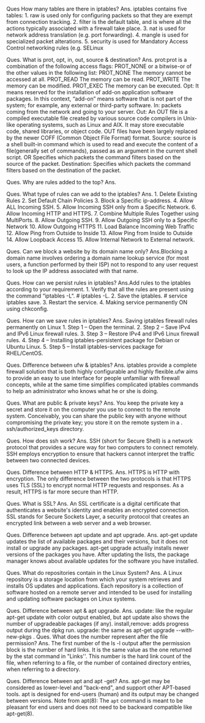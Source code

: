 Ques How many tables are there in iptables?
Ans. iptables contains five tables:
    1. raw is used only for configuring packets so that they are exempt from connection tracking.
    2. filter is the default table, and is where all the actions typically associated with a firewall take place.
    3. nat is used for network address translation (e.g. port forwarding).
    4. mangle is used for specialized packet alterations.
    5. security is used for Mandatory Access Control networking rules (e.g. SELinux

Ques. What is prot, opt, in, out, source & destination?
Ans. prot:prot is a combination of the following access flags: PROT_NONE or a bitwise-or of the other values in the following list: PROT_NONE The memory cannot be accessed at all. PROT_READ The memory can be read. PROT_WRITE The memory can be modified. PROT_EXEC The memory can be executed.
Opt: It means reserved for the installation of add-on application software packages. In this context, “add-on”  means software that is not part of the system; for example, any external or third-party software.
In: packets coming from the network and going to your server.
Out: An OUT file is a compiled executable file created by various source code compilers in Unix-like operating systems, such as Linux and AIX. It may store executable code, shared libraries, or object code. OUT files have been largely replaced by the newer COFF (Common Object File Format) format.
Source: source is a shell built-in command which is used to read and execute the content of a file(generally set of commands), passed as an argument in the current shell script.
OR Specifies which packets the command filters based on the source of the packet.
Destination: Specifies which packets the command filters based on the destination of the packet.

Ques. Why are rules added to the top?
Ans.

Ques. What type of rules can we add to the iptables?
Ans.
    1. Delete Existing Rules
    2. Set Default Chain Policies
    3. Block a Specific ip-address. 
    4. Allow ALL Incoming SSH. 
    5. Allow Incoming SSH only from a Specific Network. 
    6. Allow Incoming HTTP and HTTPS. 
    7. Combine Multiple Rules Together using MultiPorts. 
    8. Allow Outgoing SSH.
    9.  Allow Outgoing SSH only to a Specific Network
    10. Allow Outgoing HTTPS
    11.  Load Balance Incoming Web Traffic
    12. Allow Ping from Outside to Inside
    13.  Allow Ping from Inside to Outside
    14. Allow Loopback Access
    15. Allow Internal Network to External network.



Ques. Can we block a website by its domain name only?
Ans.Blocking a domain name involves ordering a domain name lookup service (for most users, a function performed by their ISP) not to respond to any user request to look up the IP address associated with that name.

Ques. How can we persist rules in iptables?
Ans.Add rules to the iptables according to your requirement.
    1. Verify that all the rules are present using the command “iptables -L“. # iptables -L.
    2. Save the iptables. # service iptables save.
    3. Restart the service.
    4. Making service permanently ON using chkconfig.

Ques. How can we save rules in iptables?
Ans. Saving iptables firewall rules permanently on Linux
    1. Step 1 – Open the terminal. 
    2. Step 2 – Save IPv4 and IPv6 Linux firewall rules. 
    3. Step 3 – Restore IPv4 and IPv6 Linux firewall rules.
    4. Step 4 – Installing iptables-persistent package for Debian or Ubuntu Linux.
    5. Step 5 – Install iptables-services package for RHEL/CentOS.

Ques. Difference between ufw & iptables?
Ans. iptables provide a complete firewall solution that is both highly configurable and highly flexible.ufw aims to provide an easy to use interface for people unfamiliar with firewall concepts, while at the same time simplifies complicated iptables commands to help an administrator who knows what he or she is doing.

Ques. What are public & private keys?
Ans. You keep the private key a secret and store it on the computer you use to connect to the remote system. Conceivably, you can share the public key with anyone without compromising the private key; you store it on the remote system in a . ssh/authorized_keys directory.


Ques. How does ssh work?
Ans. SSH (short for Secure Shell) is a network protocol that provides a secure way for two computers to connect remotely. SSH employs encryption to ensure that hackers cannot interpret the traffic between two connected devices.

Ques. Difference between HTTP & HTTPS.
Ans. HTTPS is HTTP with encryption. The only difference between the two protocols is that HTTPS uses TLS (SSL) to encrypt normal HTTP requests and responses. As a result, HTTPS is far more secure than HTTP.

Ques. What is SSL?
Ans. An SSL certificate is a digital certificate that authenticates a website's identity and enables an encrypted connection. SSL stands for Secure Sockets Layer, a security protocol that creates an encrypted link between a web server and a web browser.

Ques. Difference between apt update and apt upgrade.
Ans. apt-get update updates the list of available packages and their versions, but it does not install or upgrade any packages. apt-get upgrade actually installs newer versions of the packages you have. After updating the lists, the package manager knows about available updates for the software you have installed.

Ques. What do repositories contain in the Linux System?
Ans. A Linux repository is a storage location from which your system retrieves and installs OS updates and applications. Each repository is a collection of software hosted on a remote server and intended to be used for installing and updating software packages on Linux systems.

Ques. Difference between apt & apt upgrade.
Ans. update: like the regular apt-get update with color output enabled, but apt update also shows the number of upgradeable packages (if any). install,remove: adds progress output during the dpkg run. upgrade: the same as apt-get upgrade --with-new-pkgs .
Ques. What does the number represent after the file permission?
Ans. The first number of the ls -l output after the permission block is the number of hard links. It is the same value as the one returned by the stat command in "Links''. This number is the hard link count of the file, when referring to a file, or the number of contained directory entries, when referring to a directory.

Ques. Difference between apt and apt -get?
Ans.  apt-get may be considered as lower-level and "back-end", and support other APT-based tools. apt is designed for end-users (human) and its output may be changed between versions. Note from apt(8): The `apt` command is meant to be pleasant for end users and does not need to be backward compatible like apt-get(8).
